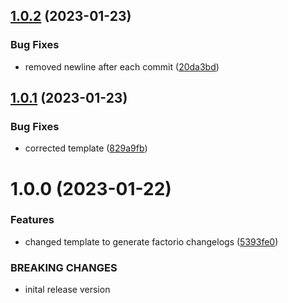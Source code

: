 ## [1.0.2](https://github.com/fgardt/conventional-changelog-conventionalcommits-factorio/compare/v1.0.1...v1.0.2) (2023-01-23)


### Bug Fixes

* removed newline after each commit ([20da3bd](https://github.com/fgardt/conventional-changelog-conventionalcommits-factorio/commit/20da3bdc484cbfb37c4c6b37c66b502425482ed0))

## [1.0.1](https://github.com/fgardt/conventional-changelog-conventionalcommits-factorio/compare/v1.0.0...v1.0.1) (2023-01-23)


### Bug Fixes

* corrected template ([829a9fb](https://github.com/fgardt/conventional-changelog-conventionalcommits-factorio/commit/829a9fbc7daddcfaf9f6d1dce66c8c5e44ab0c7e))

# 1.0.0 (2023-01-22)


### Features

* changed template to generate factorio changelogs ([5393fe0](https://github.com/fgardt/conventional-changelog-conventionalcommits-factorio/commit/5393fe0163fa8feef6d85bdda1175bc439a700af))


### BREAKING CHANGES

* inital release version
